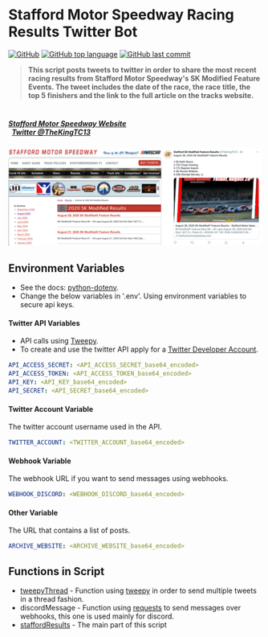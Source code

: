 # Stafford Motor Speedway Racing Results Twitter Bot
[![GitHub](https://img.shields.io/github/license/jacobmannix/kubernetes-stafford?color=blue)](LICENSE)
[![GitHub top language](https://img.shields.io/github/languages/top/jacobmannix/stafford-racing-twitter-bot)](https://github.com/JacobMannix/kubernetes-stafford)
[![GitHub last commit](https://img.shields.io/github/last-commit/jacobmannix/stafford-racing-twitter-bot)](https://github.com/JacobMannix/kubernetes-stafford/commits/master)

> <b> This script posts tweets to twitter in order to share the most recent racing results from Stafford Motor Speedway's SK Modified Feature Events. The tweet includes the date of the race, the race title, the top 5 finishers and the link to the full article on the tracks website. </b>

#
##### [Stafford Motor Speedway Website](https://staffordmotorspeedway.com/) &nbsp; &nbsp; &nbsp; &nbsp; &nbsp; &nbsp; &nbsp; &nbsp; &nbsp; &nbsp; &nbsp; &nbsp; &nbsp; &nbsp; &nbsp; &nbsp; &nbsp; &nbsp; &nbsp; &nbsp; &nbsp; &nbsp; &nbsp; &nbsp; &nbsp; &nbsp; &nbsp; &nbsp; &nbsp; &nbsp; &nbsp; &nbsp; &nbsp; &nbsp; &nbsp; &nbsp; &nbsp; &nbsp; &nbsp; &nbsp; &nbsp; [Twitter @TheKingTC13](https://twitter.com/TheKingTC13)
![StaffordandTwitter](images/staffordandtwitter.jpeg)

## Environment Variables
- See the docs: [python-dotenv](https://github.com/theskumar/python-dotenv).
- Change the below variables in '.env'. Using environment variables to secure api keys.

#### Twitter API Variables 
- API calls using [Tweepy](https://www.tweepy.org/).
- To create and use the twitter API apply for a [Twitter Developer Account](https://developer.twitter.com/).
```yaml
API_ACCESS_SECRET: <API_ACCESS_SECRET_base64_encoded>
API_ACCESS_TOKEN: <API_ACCESS_TOKEN_base64_encoded>
API_KEY: <API_KEY_base64_encoded>
API_SECRET: <API_SECRET_base64_encoded>
```

#### Twitter Account Variable
The twitter account username used in the API.
```yaml
TWITTER_ACCOUNT: <TWITTER_ACCOUNT_base64_encoded>
```
#### Webhook Variable
The webhook URL if you want to send messages using webhooks.
```yaml
WEBHOOK_DISCORD: <WEBHOOK_DISCORD_base64_encoded>
```
#### Other Variable
The URL that contains a list of posts.
```yaml
ARCHIVE_WEBSITE: <ARCHIVE_WEBSITE_base64_encoded>
```
## Functions in Script
- [tweepyThread](https://github.com/JacobMannix/TweepyThread) - Function using [tweepy](https://www.tweepy.org/) in order to send multiple tweets in a thread fashion.
- discordMessage - Function using [requests](https://requests.readthedocs.io/en/master/) to send messages over webhooks, this one is used mainly for discord.
- [staffordResults](https://github.com/JacobMannix/StaffordResults) - The main part of this script
